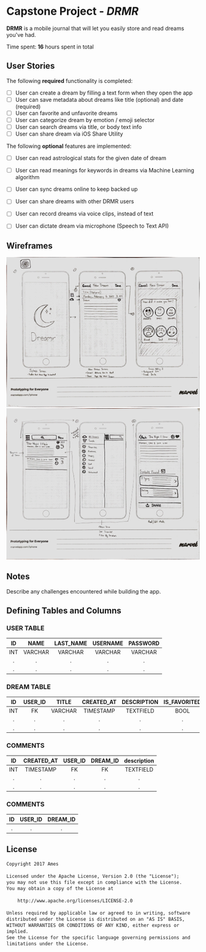 # Capstone Project - *DRMR*

**DRMR** is a mobile journal that will let you easily store and read dreams you've had.

Time spent: **16** hours spent in total

## User Stories

The following **required** functionality is completed:

- [ ] User can create a dream by filling a text form when they open the app
- [ ] User can save metadata about dreams like title (optional) and date (required)
- [ ] User can favorite and unfavorite dreams
- [ ] User can categorize dream by emotion / emoji selector
- [ ] User can search dreams via title, or body text info
- [ ] User can share dream via iOS Share Utility

The following **optional** features are implemented:

- [ ] User can read astrological stats for the given date of dream
- [ ] User can read meanings for keywords in dreams via Machine Learning algorithm
- [ ] User can sync dreams online to keep backed up
- [ ] User can share dreams with other DRMR users
- [ ] User can record dreams via voice clips, instead of text
- [ ] User can dictate dream via microphone (Speech to Text API)


## Wireframes

![Wireframes 1](https://github.com/amesapp/ios-ames-app/blob/master/wireframes-01.JPG?raw=true)
![Wireframes 2](https://github.com/amesapp/ios-ames-app/blob/master/wireframes-02.JPG?raw=true)

## Notes

Describe any challenges encountered while building the app.

## Defining Tables and Columns


### USER TABLE
| ID   | NAME    | LAST_NAME  | USERNAME |    PASSWORD    |
| :--: | :------:| :--------: | :-------:| :------------: |
| INT  | VARCHAR | VARCHAR    | VARCHAR  |    VARCHAR     |
| .    | .       | .          | .        |    .           |
| .    | .       | .          | .        |    .           |

### DREAM TABLE

| ID    |  USER_ID  | TITLE      | CREATED_AT | DESCRIPTION  | IS_FAVORITED |  EMOTION |
| :---: | :--------:| :--------: | :---------:| :----------: | :----------: | :-------:|
| INT   |    FK     | VARCHAR    |  TIMESTAMP | TEXTFIELD    |  BOOL        |  VARCHAR |
| .     |     .     | .          |  .         |   .          |  .           |  .       |
| .     |     .     | .          |  .         |   .          |  .           |  .       |

### COMMENTS

| ID    | CREATED_AT  | USER_ID | DREAM_ID   | description  |
| :---: | :----------:| :-----: | :---------:| :----------: |
| INT   | TIMESTAMP   | FK      |  FK        |  TEXTFIELD   |
| .     | .           | .       |  .         |  .           |
| .     | .           | .       |  .         |  .           |

### COMMENTS

| ID    | USER_ID | DREAM_ID   |
| :---: | :-----: | :---------:|
| .     | .       |  .         |



## License

    Copyright 2017 Ames

    Licensed under the Apache License, Version 2.0 (the "License");
    you may not use this file except in compliance with the License.
    You may obtain a copy of the License at

        http://www.apache.org/licenses/LICENSE-2.0

    Unless required by applicable law or agreed to in writing, software
    distributed under the License is distributed on an "AS IS" BASIS,
    WITHOUT WARRANTIES OR CONDITIONS OF ANY KIND, either express or implied.
    See the License for the specific language governing permissions and
    limitations under the License.
